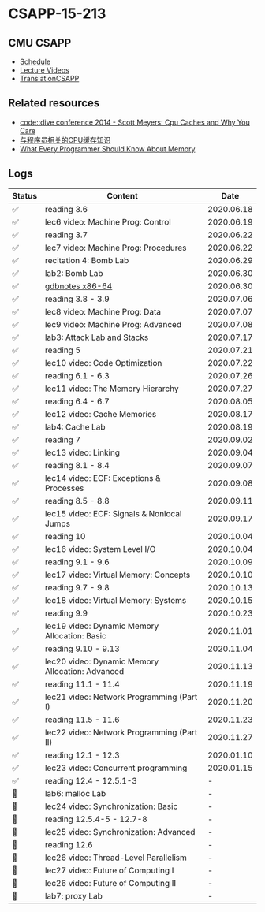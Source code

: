# CSAPP-15-213

## CMU CSAPP

* [Schedule](http://www.cs.cmu.edu/afs/cs/academic/class/15213-f17/www/schedule.html)
* [Lecture Videos](https://www.bilibili.com/video/BV1gW411x7Bz?from=search&seid=1643468629720944306)
* [TranslationCSAPP](https://github.com/EugeneLiu/translationCSAPP)

## Related resources

* [code::dive conference 2014 - Scott Meyers: Cpu Caches and Why You Care](https://www.youtube.com/watch?v=WDIkqP4JbkE)
* [与程序员相关的CPU缓存知识](https://coolshell.cn/articles/20793.html)
* [What Every Programmer Should Know About Memory](https://people.freebsd.org/~lstewart/articles/cpumemory.pdf)

## Logs

| Status | Content | Date |
|--| ----- | -------- |
| ✅ | reading 3.6 | 2020.06.18 |
| ✅ | lec6 video: Machine Prog: Control | 2020.06.19 |
| ✅ | reading 3.7 | 2020.06.22 |
| ✅ | lec7 video: Machine Prog: Procedures | 2020.06.22 |
| ✅ | recitation 4: Bomb Lab| 2020.06.29 |
| ✅ | lab2: Bomb Lab | 2020.06.30 |
| ✅ | [gdbnotes x86-64](http://csapp.cs.cmu.edu/2e/docs/gdbnotes-x86-64.pdf) | 2020.06.30 |
| ✅ | reading 3.8 - 3.9 | 2020.07.06 |
| ✅ | lec8 video: Machine Prog: Data | 2020.07.07 |
| ✅ | lec9 video: Machine Prog: Advanced | 2020.07.08 |
| ✅ | lab3: Attack Lab and Stacks | 2020.07.17 |
| ✅ | reading 5 | 2020.07.21 |
| ✅ | lec10 video: Code Optimization | 2020.07.22 |
| ✅ | reading 6.1 - 6.3 | 2020.07.26 |
| ✅ | lec11 video: The Memory Hierarchy | 2020.07.27 |
| ✅ | reading 6.4 - 6.7 | 2020.08.05 |
| ✅ | lec12 video: Cache Memories | 2020.08.17 |
| ✅ | lab4: Cache Lab | 2020.08.19 |
| ✅ | reading 7 | 2020.09.02 |
| ✅ | lec13 video: Linking | 2020.09.04 |
| ✅ | reading 8.1 - 8.4 | 2020.09.07 |
| ✅ | lec14 video: ECF: Exceptions & Processes | 2020.09.08 |
| ✅ | reading 8.5 - 8.8 | 2020.09.11 |
| ✅ | lec15 video: ECF: Signals & Nonlocal Jumps | 2020.09.17 |
| ✅ | reading 10 | 2020.10.04 |
| ✅ | lec16 video: System Level I/O | 2020.10.04 |
| ✅ | reading 9.1 - 9.6 | 2020.10.09 |
| ✅ | lec17 video: Virtual Memory: Concepts  | 2020.10.10 |
| ✅ | reading 9.7 - 9.8 | 2020.10.13 |
| ✅ | lec18 video: Virtual Memory: Systems  | 2020.10.15 |
| ✅ | reading 9.9 | 2020.10.23 |
| ✅ | lec19 video: Dynamic Memory Allocation: Basic  | 2020.11.01 |
| ✅ | reading 9.10 - 9.13 | 2020.11.04 |
| ✅ | lec20 video: Dynamic Memory Allocation: Advanced  | 2020.11.13 |
| ✅ | reading 11.1 - 11.4 | 2020.11.19 |
| ✅ | lec21 video: Network Programming (Part I)  | 2020.11.20 |
| ✅ | reading 11.5 - 11.6 | 2020.11.23 |
| ✅ | lec22 video: Network Programming (Part II)  | 2020.11.27 |
| ✅ | reading 12.1 - 12.3 | 2020.01.10 |
| ✅ | lec23 video: Concurrent programming  | 2020.01.15 |
| ✅ | reading 12.4 - 12.5.1-3 | - |
| 🙈 | lab6: malloc Lab | - |
| 🙈 | lec24 video: Synchronization: Basic  | - |
| 🙈 | reading 12.5.4-5 - 12.7-8 | - |
| 🙈 | lec25 video: Synchronization: Advanced  | - |
| 🙈 | reading 12.6 | - |
| 🙈 | lec26 video: Thread-Level Parallelism  | - |
| 🙈 | lec27 video: Future of Computing I   | - |
| 🙈 | lec26 video: Future of Computing II  | - |
| 🙈 | lab7: proxy Lab | - |

